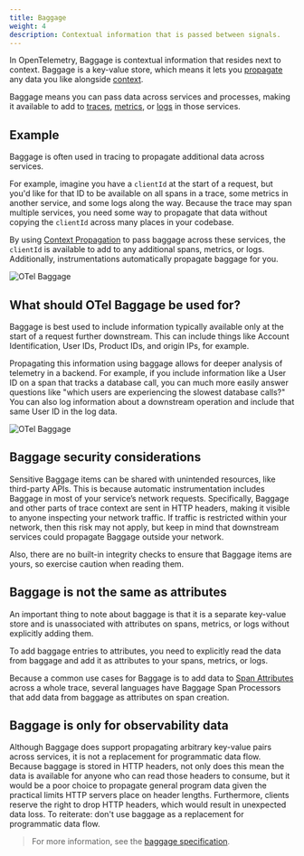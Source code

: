 ```yaml
---
title: Baggage
weight: 4
description: Contextual information that is passed between signals.
---
```


In OpenTelemetry, Baggage is contextual information that resides next to
context. Baggage is a key-value store, which means it lets you [propagate](/docs/concepts/context-propagation/#propagation) any
data you like alongside [context](/docs/concepts/context-propagation/#context).

Baggage means you can pass data across services and processes, making it
available to add to [traces](/docs/concepts/signals/traces/), [metrics](/docs/concepts/signals/metrics/), or [logs](/docs/concepts/signals/logs/) in those services.

## Example

Baggage is often used in tracing to propagate additional data across services.

For example, imagine you have a `clientId` at the start of a request, but you'd
like for that ID to be available on all spans in a trace, some metrics in
another service, and some logs along the way. Because the trace may span
multiple services, you need some way to propagate that data without copying the
`clientId` across many places in your codebase.

By using
[Context Propagation](/docs/concepts/signals/traces/#context-propagation) to
pass baggage across these services, the `clientId` is available to add to any
additional spans, metrics, or logs. Additionally, instrumentations automatically
propagate baggage for you.

![OTel Baggage](/img/otel-baggage.svg)

## What should OTel Baggage be used for?

Baggage is best used to include information typically available only at the
start of a request further downstream. This can include things like Account
Identification, User IDs, Product IDs, and origin IPs, for example.

Propagating this information using baggage allows for deeper analysis of telemetry
in a backend. For example, if you include information like a User ID on a span
that tracks a database call, you can much more easily answer questions like
"which users are experiencing the slowest database calls?" You can also log
information about a downstream operation and include that same User ID in the
log data.

![OTel Baggage](/img/otel-baggage-2.svg)

## Baggage security considerations

Sensitive Baggage items can be shared with unintended resources, like
third-party APIs. This is because automatic instrumentation includes Baggage in
most of your service’s network requests. Specifically, Baggage and other parts
of trace context are sent in HTTP headers, making it visible to anyone
inspecting your network traffic. If traffic is restricted within your network,
then this risk may not apply, but keep in mind that downstream services could
propagate Baggage outside your network.

Also, there are no built-in integrity checks to ensure that Baggage items are
yours, so exercise caution when reading them.

## Baggage is not the same as attributes

An important thing to note about baggage is that it is a separate key-value
store and is unassociated with attributes on spans, metrics, or logs without explicitly adding them.

To add baggage entries to attributes, you need to explicitly read the data
from baggage and add it as attributes to your spans, metrics, or logs.

Because a common use cases for Baggage is to add data to
[Span Attributes](/docs/concepts/signals/traces/#attributes) across a whole
trace, several languages have Baggage Span Processors that add data from
baggage as attributes on span creation.

## Baggage is only for observability data

Although Baggage does support propagating arbitrary key-value pairs across
services, it is not a replacement for programmatic data flow. Because baggage is
stored in HTTP headers, not only does this mean the data is available for anyone
who can read those headers to consume, but it would be a poor choice to
propagate general program data given the practical limits HTTP servers place on
header lengths. Furthermore, clients reserve the right to drop HTTP headers,
which would result in unexpected data loss. To reiterate: don't use baggage
as a replacement for programmatic data flow.

> For more information, see the [baggage specification][].

[baggage specification]: /docs/specs/otel/overview/#baggage-signal
